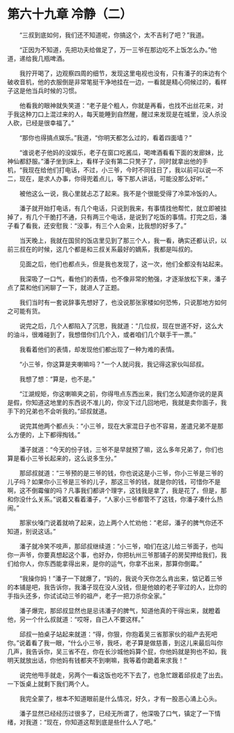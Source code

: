 # 第六十九章 冷静（二）


　　“三叔到底如何，我们还不知道呢，你搞这个，太不吉利了吧？”我道。

　　“正因为不知道，先把功夫给做足了，万一三爷在那边吃不上饭怎么办。”他道，递给我几瓶啤酒。

　　我拧开喝了，边观察四周的细节，发现这里电视也没有，只有潘子的床边有个破收音机，他的衣服倒是非常笔挺干净地挂在一边，一看就是精心伺候过的，看样子这是他当兵时候的习惯。

　　他看我的眼神就失笑道：“老子是个粗人，你就是再看，也找不出丝花来，对于我这种刀口上混过来的人，每天能睡到自然醒，醒过来发现是在城里，没人杀没人砍，已经是很幸福了。”

　　“那你也得搞点娱乐。”我道，“你明天都怎么过的，看着四面墙？”

　　“谁说老子他妈的没娱乐，老子在窗口吃酱瓜，喝啤酒看看下面的发廊妹，比神仙都舒服。”潘子坐到床上，看样子没有第二只凳子了，同时就拿出他的手机，“我现在给他们打电话，不过，小三爷，今时不同往日了，我以前可以说一不二，现在，是求人办事，你得兜着点儿，等下那人讲话，可能没那么好听。”

　　被他这么一说，我心里就忐忑了起来。我不是个很能受得了冷菜冷饭的人。

　　潘子就开始打电话，有几个电话，只说到我来，有事情找他帮忙，就立即被挂掉了，有几个干脆打不通，只有两三个电话，是说到了吃饭的事情。打完之后，潘子看了看我，还安慰我：“没事，有三个人会来，比我想的好多了。”

　　当天晚上，我就在国贸的饭店里见到了那三个人，我一看，确实还都认识，以前三叔在的时候，这几个都是和三叔关系最好的嫡系，我都是叫叔的。

　　见面之后，他们也都点头，但是我也发现了，这一次，他们全都没有站起来。

　　我深吸了一口气，看他们的表情，也不像非常的勉强，才逐渐放松下来，潘子点了菜和他们闲聊了一下，就进人了正题。

　　我们当时有一套说辞事先想好了，也没说那张家楼如何恐怖，只说那地方如何之可能有货。

　　说完之后，几个人都陷入了沉思，我就道：“几位叔，现在世道不好，这么大的油斗，很难碰到了，我想借你们几个入，或者咱们几个联手干一票。”

　　我看着他们的表情，却发现他们都出现了一种为难的表情。

　　“小三爷，你这算是夹喇嘛吗？”一个人就问我，我记得这家伙叫邱叔。

　　我想了想：“算是，也不是。”

　　“江湖规矩，你这喇嘛夹之前，你得甩点东西出来，我们怎么知道你说的是真是假，你知道这地里的东西说不准儿的，你没下过几回地吧，我就是卖你面子，我手下的兄弟也不会听我的。”邱叔就道。

　　说完其他两个都点头：“小三爷，现在大家混日子也不容易，差遣兄弟不是那么方便的，上下都得掏钱。”

　　潘子就道：“今天的份子钱，三爷不是早就预了嘛，这么多年兄弟了，你们也算是看小三爷长起来的，这么说多生分。”

　　那邱叔就道：“三爷预的是三爷的钱，你也说这是小三爷，你小三爷是三爷的儿子吗？如果你小三爷是三爷的儿子，那这三爷的钱，就是你的钱，可惜你不是啊，这不倒霉催的吗？凡事我们都讲个理字，这钱我是拿了，我是花了，但是，那和你没什么关系。”说着又看着潘子，“人家小三爷都管不了这钱，你潘子凑什么热闹。”

　　那家伙嗓门说着就响了起来，边上两个人忙劝他：“老邱，潘子的脾气你还不知道，别说这话。”

　　潘子就冷笑不吱声，那邱叔继续道：“小三爷，咱们在这儿给三爷面子，也叫你一声爷，你要真想起这个事，也好办，你把杭州三爷那铺子的房契押给我们，我们给你人，你东西能拿得出来，是你的运气，你拿不出来，那算你倒霉。”

　　“我操你妈！”潘子一下就爆了，“妈的，我说今天你怎么肯出来，惦记着三爷的本铺是吧，我告诉你，我潘子现在没人没钱，但是他娘的老子宰过的人，比你的手指头还多，你试试动三爷的祖产，老子一把刀杀你全家。”

　　潘子爆完，那邱叔显然也是忌讳潘子的脾气，知道他真的干得出来，就瞪着他，另一个什么叔就道：“哎呀，自己人不要这样。”

　　邱叔一拍桌子站起来就道：“得，你狠，你抱着吴三省那家伙的祖产去死吧你。”说着看了我一眼，“什么小三爷，我呸，老子算是做慈善，到这儿来最后叫你几声，我告诉你，吴三省不在，你在长沙城他妈算个屁，你他妈就是狗也不如，我明天就放出话，你他妈有钱都夹不到喇嘛，我等着你跪着来求我！”

　　说完他甩手就走，另两个一看这饭也吃不下去了，也急忙跟着邱叔走了出去。一下饭桌上就剩下我们两个人。

　　我完全蒙了，根本不知道眼前是什么情况，好久，才有一股恶心涌上心头。

　　潘子显然已经经历过很多了，已经无所谓了，他深吸了口气，镇定了一下情绪，对我道：“现在，你知道这帮到底是些什么人了吧。”

